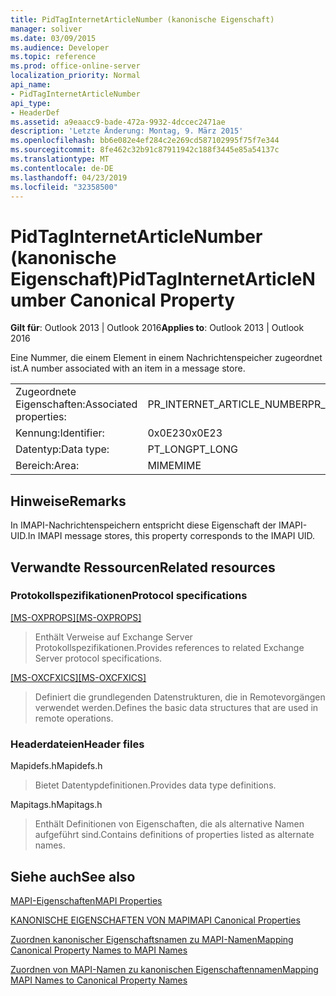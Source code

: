 ```yaml
---
title: PidTagInternetArticleNumber (kanonische Eigenschaft)
manager: soliver
ms.date: 03/09/2015
ms.audience: Developer
ms.topic: reference
ms.prod: office-online-server
localization_priority: Normal
api_name:
- PidTagInternetArticleNumber
api_type:
- HeaderDef
ms.assetid: a9eaacc9-bade-472a-9932-4dccec2471ae
description: 'Letzte Änderung: Montag, 9. März 2015'
ms.openlocfilehash: bb6e082e4ef284c2e269cd587102995f75f7e344
ms.sourcegitcommit: 8fe462c32b91c87911942c188f3445e85a54137c
ms.translationtype: MT
ms.contentlocale: de-DE
ms.lasthandoff: 04/23/2019
ms.locfileid: "32358500"
---
```

# <a name="pidtaginternetarticlenumber-canonical-property"></a><span data-ttu-id="11979-103">PidTagInternetArticleNumber (kanonische Eigenschaft)</span><span class="sxs-lookup"><span data-stu-id="11979-103">PidTagInternetArticleNumber Canonical Property</span></span>

  
  
<span data-ttu-id="11979-104">**Gilt für**: Outlook 2013 | Outlook 2016</span><span class="sxs-lookup"><span data-stu-id="11979-104">**Applies to**: Outlook 2013 | Outlook 2016</span></span> 
  
<span data-ttu-id="11979-105">Eine Nummer, die einem Element in einem Nachrichtenspeicher zugeordnet ist.</span><span class="sxs-lookup"><span data-stu-id="11979-105">A number associated with an item in a message store.</span></span>
  
|||
|:-----|:-----|
|<span data-ttu-id="11979-106">Zugeordnete Eigenschaften:</span><span class="sxs-lookup"><span data-stu-id="11979-106">Associated properties:</span></span>  <br/> |<span data-ttu-id="11979-107">PR_INTERNET_ARTICLE_NUMBER</span><span class="sxs-lookup"><span data-stu-id="11979-107">PR_INTERNET_ARTICLE_NUMBER</span></span>  <br/> |
|<span data-ttu-id="11979-108">Kennung:</span><span class="sxs-lookup"><span data-stu-id="11979-108">Identifier:</span></span>  <br/> |<span data-ttu-id="11979-109">0x0E23</span><span class="sxs-lookup"><span data-stu-id="11979-109">0x0E23</span></span>  <br/> |
|<span data-ttu-id="11979-110">Datentyp:</span><span class="sxs-lookup"><span data-stu-id="11979-110">Data type:</span></span>  <br/> |<span data-ttu-id="11979-111">PT_LONG</span><span class="sxs-lookup"><span data-stu-id="11979-111">PT_LONG</span></span>  <br/> |
|<span data-ttu-id="11979-112">Bereich:</span><span class="sxs-lookup"><span data-stu-id="11979-112">Area:</span></span>  <br/> |<span data-ttu-id="11979-113">MIME</span><span class="sxs-lookup"><span data-stu-id="11979-113">MIME</span></span>  <br/> |
   
## <a name="remarks"></a><span data-ttu-id="11979-114">Hinweise</span><span class="sxs-lookup"><span data-stu-id="11979-114">Remarks</span></span>

<span data-ttu-id="11979-115">In IMAPI-Nachrichtenspeichern entspricht diese Eigenschaft der IMAPI-UID.</span><span class="sxs-lookup"><span data-stu-id="11979-115">In IMAPI message stores, this property corresponds to the IMAPI UID.</span></span>
  
## <a name="related-resources"></a><span data-ttu-id="11979-116">Verwandte Ressourcen</span><span class="sxs-lookup"><span data-stu-id="11979-116">Related resources</span></span>

### <a name="protocol-specifications"></a><span data-ttu-id="11979-117">Protokollspezifikationen</span><span class="sxs-lookup"><span data-stu-id="11979-117">Protocol specifications</span></span>

<span data-ttu-id="11979-118">[[MS-OXPROPS]](https://msdn.microsoft.com/library/f6ab1613-aefe-447d-a49c-18217230b148%28Office.15%29.aspx)</span><span class="sxs-lookup"><span data-stu-id="11979-118">[[MS-OXPROPS]](https://msdn.microsoft.com/library/f6ab1613-aefe-447d-a49c-18217230b148%28Office.15%29.aspx)</span></span>
  
> <span data-ttu-id="11979-119">Enthält Verweise auf Exchange Server Protokollspezifikationen.</span><span class="sxs-lookup"><span data-stu-id="11979-119">Provides references to related Exchange Server protocol specifications.</span></span>
    
<span data-ttu-id="11979-120">[[MS-OXCFXICS]](https://msdn.microsoft.com/library/b9752f3d-d50d-44b8-9e6b-608a117c8532%28Office.15%29.aspx)</span><span class="sxs-lookup"><span data-stu-id="11979-120">[[MS-OXCFXICS]](https://msdn.microsoft.com/library/b9752f3d-d50d-44b8-9e6b-608a117c8532%28Office.15%29.aspx)</span></span>
  
> <span data-ttu-id="11979-121">Definiert die grundlegenden Datenstrukturen, die in Remotevorgängen verwendet werden.</span><span class="sxs-lookup"><span data-stu-id="11979-121">Defines the basic data structures that are used in remote operations.</span></span>
    
### <a name="header-files"></a><span data-ttu-id="11979-122">Headerdateien</span><span class="sxs-lookup"><span data-stu-id="11979-122">Header files</span></span>

<span data-ttu-id="11979-123">Mapidefs.h</span><span class="sxs-lookup"><span data-stu-id="11979-123">Mapidefs.h</span></span>
  
> <span data-ttu-id="11979-124">Bietet Datentypdefinitionen.</span><span class="sxs-lookup"><span data-stu-id="11979-124">Provides data type definitions.</span></span>
    
<span data-ttu-id="11979-125">Mapitags.h</span><span class="sxs-lookup"><span data-stu-id="11979-125">Mapitags.h</span></span>
  
> <span data-ttu-id="11979-126">Enthält Definitionen von Eigenschaften, die als alternative Namen aufgeführt sind.</span><span class="sxs-lookup"><span data-stu-id="11979-126">Contains definitions of properties listed as alternate names.</span></span>
    
## <a name="see-also"></a><span data-ttu-id="11979-127">Siehe auch</span><span class="sxs-lookup"><span data-stu-id="11979-127">See also</span></span>



[<span data-ttu-id="11979-128">MAPI-Eigenschaften</span><span class="sxs-lookup"><span data-stu-id="11979-128">MAPI Properties</span></span>](mapi-properties.md)
  
[<span data-ttu-id="11979-129">KANONISCHE EIGENSCHAFTEN VON MAPI</span><span class="sxs-lookup"><span data-stu-id="11979-129">MAPI Canonical Properties</span></span>](mapi-canonical-properties.md)
  
[<span data-ttu-id="11979-130">Zuordnen kanonischer Eigenschaftsnamen zu MAPI-Namen</span><span class="sxs-lookup"><span data-stu-id="11979-130">Mapping Canonical Property Names to MAPI Names</span></span>](mapping-canonical-property-names-to-mapi-names.md)
  
[<span data-ttu-id="11979-131">Zuordnen von MAPI-Namen zu kanonischen Eigenschaftennamen</span><span class="sxs-lookup"><span data-stu-id="11979-131">Mapping MAPI Names to Canonical Property Names</span></span>](mapping-mapi-names-to-canonical-property-names.md)

